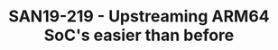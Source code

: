 ---
categories:
- san19
description: This session is aimed towards providing an overview of upstreaming ARM64
  SoCs in Linux kernel
image:
  featured: 'true'
  path: /assets/images/featured-images/san19/SAN19-219.png
session_attendee_num: '49'
session_id: SAN19-219
session_room: Sunset IV (Session 2)
session_slot:
  end_time: '2019-09-24 14:25:00'
  start_time: '2019-09-24 14:00:00'
session_speakers:
- speaker_bio: Mani is the Kernel Engineer of Linaro-96Boards team.
  speaker_company: Linaro
  speaker_image: /assets/images/speakers/san19/manivannan-sadhasivam.jpg
  speaker_location: Erode, India
  speaker_name: Manivannan Sadhasivam
  speaker_position: Kernel Engineer
  speaker_url: https:&#x2F;&#x2F;github.com&#x2F;Mani-Sadhasivam&#x2F;
  speaker_username: manivannan_sadhashivam.1y7e652a
session_track: 96Boards
tag: session
tags:
- 96Boards
- ' Linux Kernel'
- ' Training'
title: SAN19-219 - Upstreaming ARM64 SoC's easier than before
---